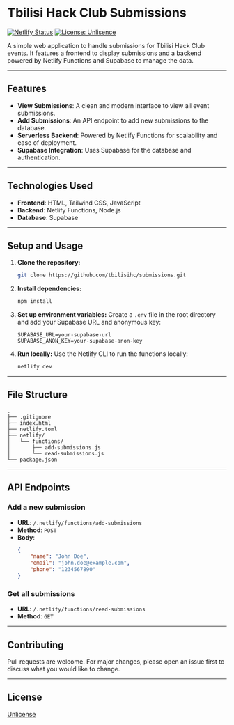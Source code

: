 # Tbilisi Hack Club Submissions

[![Netlify Status](https://api.netlify.com/api/v1/badges/001a03d0-91cb-4b30-8202-975f90ceff6f/deploy-status)](https://app.netlify.com/projects/submissions-tbilisihc/deploys)
[![License: Unlisence](https://img.shields.io/badge/License-Unlicense-blue.svg)](https://opensource.org/licenses/Unlicense)

A simple web application to handle submissions for Tbilisi Hack Club events. It features a frontend to display submissions and a backend powered by Netlify Functions and Supabase to manage the data.

---

## Features

-   **View Submissions**: A clean and modern interface to view all event submissions.
-   **Add Submissions**: An API endpoint to add new submissions to the database.
-   **Serverless Backend**: Powered by Netlify Functions for scalability and ease of deployment.
-   **Supabase Integration**: Uses Supabase for the database and authentication.

---

## Technologies Used

-   **Frontend**: HTML, Tailwind CSS, JavaScript
-   **Backend**: Netlify Functions, Node.js
-   **Database**: Supabase

---

## Setup and Usage

1.  **Clone the repository:**
    ```bash
    git clone https://github.com/tbilisihc/submissions.git
    ```
2.  **Install dependencies:**
    ```bash
    npm install
    ```
3.  **Set up environment variables:**
    Create a `.env` file in the root directory and add your Supabase URL and anonymous key:
    ```
    SUPABASE_URL=your-supabase-url
    SUPABASE_ANON_KEY=your-supabase-anon-key
    ```
4.  **Run locally:**
    Use the Netlify CLI to run the functions locally:
    ```bash
    netlify dev
    ```

---

## File Structure

```
.
├── .gitignore
├── index.html
├── netlify.toml
├── netlify/
│   └── functions/
│       ├── add-submissions.js
│       └── read-submissions.js
└── package.json
```

---

## API Endpoints

### Add a new submission

-   **URL**: `/.netlify/functions/add-submissions`
-   **Method**: `POST`
-   **Body**:
    ```json
    {
        "name": "John Doe",
        "email": "john.doe@example.com",
        "phone": "1234567890"
    }
    ```

### Get all submissions

-   **URL**: `/.netlify/functions/read-submissions`
-   **Method**: `GET`

---

## Contributing

Pull requests are welcome. For major changes, please open an issue first to discuss what you would like to change.

---

## License

[Unlicense](LICENSE)
